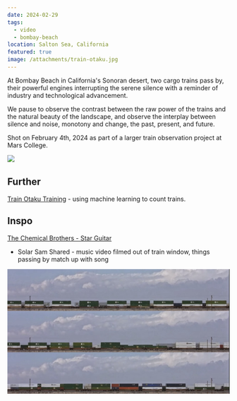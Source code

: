 ```yaml
---
date: 2024-02-29
tags:
  - video
  - bombay-beach
location: Salton Sea, California
featured: true
image: /attachments/train-otaku.jpg
---
```

At Bombay Beach in California's Sonoran desert, two cargo trains pass by, their powerful engines interrupting the serene silence with a reminder of industry and technological advancement.  
  
We pause to observe the contrast between the raw power of the trains and the natural beauty of the landscape, and observe the interplay between silence and noise, monotony and change, the past, present, and future. 
  
Shot on February 4th, 2024 as part of a larger train observation project at Mars College.

![](https://youtu.be/cu6LHCx3e1E)


## Further
[Train Otaku Training](Train%20Otaku%20Training.md) - using machine learning to count trains. 

## Inspo

 [The Chemical Brothers - Star Guitar ](https://www.youtube.com/watch?v=0S43IwBF0uM)
 - Solar Sam Shared - music video filmed out of train window, things passing by match up with song


![](../../public/attachments/train-otaku.jpg)
